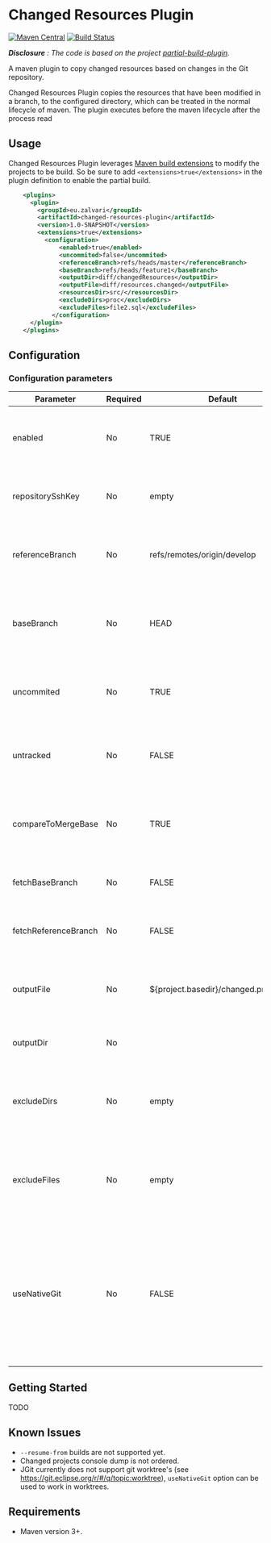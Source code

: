 # Changed Resources Plugin

[![Maven Central](https://maven-badges.herokuapp.com/maven-central/io.github.zalvari/change-resources-plugin/badge.svg)](https://maven-badges.herokuapp.com/maven-central/io.github.zalvari/change-resources-plugin)
[![Build Status](https://travis-ci.org/github/zalvari/changed-resources-plugin.svg?branch=master)](https://travis-ci.com/github/zalvari/changed-resources-plugin)

_**Disclosure** : The code is based on the project [partial-build-plugin](https://github.com/lesfurets/partial-build-plugin)._

A maven plugin to copy changed resources based on changes in the Git repository.

Changed Resources Plugin copies the resources that have been modified in a branch, to the configured directory, which can be treated in the normal lifecycle of maven.
The plugin executes before the maven lifecycle after the process read

## Usage

Changed Resources Plugin leverages [Maven build extensions](https://maven.apache.org/examples/maven-3-lifecycle-extensions.html) to modify the projects to be build. 
So be sure to add `<extensions>true</extensions>` in the plugin definition to enable the partial build.
```xml
    <plugins>
      <plugin>
        <groupId>eu.zalvari</groupId>
        <artifactId>changed-resources-plugin</artifactId>
        <version>1.0-SNAPSHOT</version>		
        <extensions>true</extensions>		 
		  <configuration>
			  <enabled>true</enabled>
			  <uncommited>false</uncommited>
			  <referenceBranch>refs/heads/master</referenceBranch>
			  <baseBranch>refs/heads/feature1</baseBranch>
			  <outputDir>diff/changedResources</outputDir>
			  <outputFile>diff/resources.changed</outputFile>
			  <resourcesDir>src/</resourcesDir>
			  <excludeDirs>proc</excludeDirs>
			  <excludeFiles>file2.sql</excludeFiles>
			</configuration>
      </plugin>
    </plugins>
```

## Configuration

### Configuration parameters

| Parameter                      | Required | Default                               | Description                                                                                                                                                                                                                                              |
|--------------------------------|----------|---------------------------------------|----------------------------------------------------------------------------------------------------------------------------------------------------------------------------------------------------------------------------------------------------------|
| enabled                        | No       | TRUE                                  | Whether the partial plugin is enabled completely or not                                                                                                                                                                                                  |
| repositorySshKey               | No       | empty                                 | Ssh key used for fetching branches if configured                                                                                                                                                                                                         |
| referenceBranch                | No       | refs/remotes/origin/develop           | 'To' end of branch comparison. Branch name or refspec                                                                                                                                                                                                    |
| baseBranch                     | No       | HEAD                                  | 'From' end of branch comparison. Checked out if different from HEAD                                                                                                                                                                                      |
| uncommited                     | No       | TRUE                                  | Whether to include uncommited changes in branch difference                                                                                                                                                                                               |
| untracked                      | No       | FALSE                                 | Whether to include untracked file changes in branch difference                                                                                                                                                                                           |
| compareToMergeBase             | No       | TRUE                                  | Compare base branch to its merge base with reference branch                                                                                                                                                                                              |
| fetchBaseBranch                | No       | FALSE                                 | Fetch base branch before execution                                                                                                                                                                                                                       |
| fetchReferenceBranch           | No       | FALSE                                 | Fetch reference branch before execution                                                                                                                                                                                                                  |
| outputFile                     | No       | ${project.basedir}/changed.properties | Path of the file to write the changed projects output                                                                                                                                                                                                    |
| outputDir                      | No       | 		                                | Whether to write the files changed                                                                                                                                                                                              |
| excludeDirs                    | No       | empty                                 | Comma separated list of dir names to ignore changed resources                                                                                                                                                                                                     |
| excludeFiles                   | No       | empty                                  | Comma separated list of file names or regex to ignore changed resources                                                                                                                                                                                                     |
| useNativeGit                   | No       | FALSE                                 | Use Native Git commands instead of JGit for detecting changed files. It should also cut down the build bootstrap by a couple of seconds                                                                                                                  |

## Getting Started

TODO

## Known Issues

* `--resume-from` builds are not supported yet.
* Changed projects console dump is not ordered.
* JGit currently does not support git worktree's (see https://git.eclipse.org/r/#/q/topic:worktree), `useNativeGit` option can be used to work in worktrees. 


## Requirements

- Maven version 3+.
